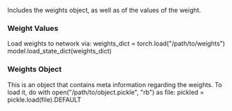 Includes the weights object, as well as of the values of the weight.

### Weight Values
Load weights to network via:
        weights_dict = torch.load("/path/to/weights")
        model.load_state_dict(weights_dict)

### Weights Object
This is an object that contains meta information regarding the weights. To load it, do
        with open("/path/to/object.pickle", "rb") as file:
            pickled = pickle.load(file).DEFAULT